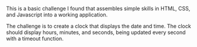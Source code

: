 This is a basic challenge I found that assembles simple skills in HTML, CSS, and Javascript into a working application.

The challenge is to create a clock that displays the date and time. The clock should display hours, minutes, and seconds, being updated every second with a timeout function.